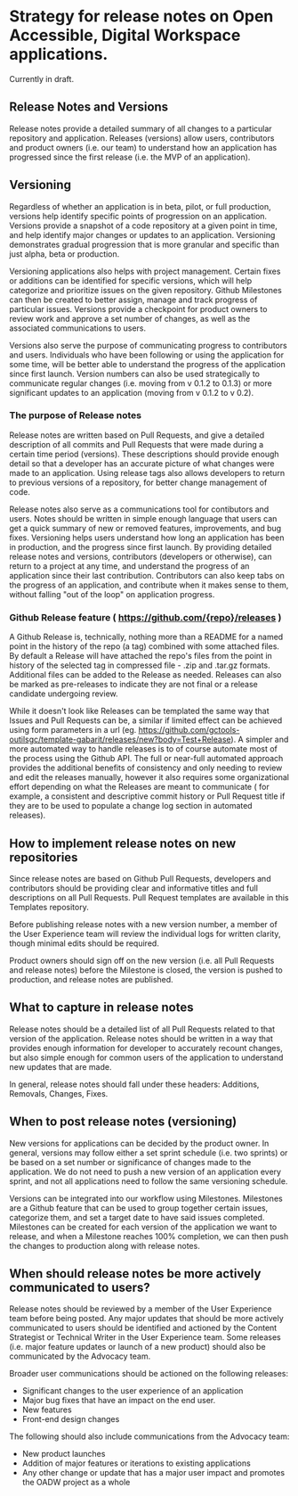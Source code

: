 # Strategy for release notes on Open Accessible, Digital Workspace applications. 

Currently in draft. 

## Release Notes and Versions

Release notes provide a detailed summary of all changes to a particular repository and application. Releases (versions) allow users, contributors and product owners (i.e. our team) to understand how an application has progressed since the first release (i.e. the MVP of an application). 

## Versioning

Regardless of whether an application is in beta, pilot, or full production, versions help identify specific points of progression on an application. Versions provide a snapshot of a code repository at a given point in time, and help identify major changes or updates to an application. Versioning demonstrates gradual progression that is more granular and specific than just alpha, beta or production. 

Versioning applications also helps with project management. Certain fixes or additions can be identified for specific versions, which will help categorize and prioritize issues on the given repository. Github Milestones can then be created to better assign, manage and track progress of particular issues. Versions provide a checkpoint for product owners to review work and approve a set number of changes, as well as the associated communications to users. 

Versions also serve the purpose of communicating progress to contributors and users. Individuals who have been following or using the application for some time, will be better able to understand the progress of the application since first launch. Version numbers can also be used strategically to communicate regular changes (i.e. moving from v 0.1.2 to 0.1.3) or more significant updates to an application (moving from v 0.1.2 to v 0.2). 

### The purpose of Release notes

Release notes are written based on Pull Requests, and give a detailed description of all commits and Pull Requests that were made during a certain time period (versions). These descriptions should provide enough detail so that a developer has an accurate picture of what changes were made to an application.  Using release tags also allows developers to return to previous versions of a repository, for better change management of code. 

Release notes also serve as a communications tool for contibutors and users. Notes should be written in simple enough language that users can get a quick summary of new or removed features, improvements, and bug fixes. Versioning helps users understand how long an application has been in production, and the progress since first launch. By providing detailed release notes and versions, contributors (developers or otherwise), can return to a project at any time, and understand the progress of an application since their last contribution. Contributors can also keep tabs on the progress of an application, and contribute when it makes sense to them, without falling "out of the loop" on application progress. 

### Github Release feature ( https://github.com/{repo}/releases )
A Github Release is, technically, nothing more than a README for a named point in the history of the repo (a tag) combined with some attached files. By default a Release will have attached the repo's files from the point in history of the selected tag  in compressed file - .zip and .tar.gz formats. Additional files can be added to the Release as needed. Releases can also be marked as pre-releases to indicate they are not final or a release candidate undergoing review.

While it doesn't look like Releases can be templated the same way that Issues and Pull Requests can be, a similar if limited effect can be achieved using form parameters in a url (eg. https://github.com/gctools-outilsgc/template-gabarit/releases/new?body=Test+Release). A simpler and more automated way to handle releases is to of course automate most of the process using the Github API. The full or near-full automated approach provides the additional benefits of consistency and only needing to review and edit the releases manually, however it also requires some organizational effort depending on what the Releases are meant to communicate ( for example, a consistent and descriptive commit history or Pull Request title if they are to be used to populate a change log section in automated releases).

## How to implement release notes on new repositories

Since release notes are based on Github Pull Requests, developers and contributors should be providing clear and informative titles and full descriptions on all Pull Requests. Pull Request templates are available in this Templates repository. 

Before publishing release notes with a new version number, a member of the User Experience team will review the individual logs for written clarity, though minimal edits should be required. 

Product owners should sign off on the new version (i.e. all Pull Requests and release notes) before the Milestone is closed, the version is pushed to production, and release notes are published. 

## What to capture in release notes

Release notes should be a detailed list of all Pull Requests related to that version of the application. Release notes should be written in a way that provides enough information for developer to accurately recount changes, but also simple enough for common users of the application to understand new updates that are made. 

In general, release notes should fall under these headers: Additions, Removals, Changes, Fixes. 

## When to post release notes (versioning)

New versions for applications can be decided by the product owner. In general, versions may follow either a set sprint schedule (i.e. two sprints) or be based on a set number or significance of changes made to the application. We do not need to push a new version of an application every sprint, and not all applications need to follow the same versioning schedule. 

Versions can be integrated into our workflow using Milestones. Milestones are a Github feature that can be used to group together certain issues, categorize them, and set a target date to have said issues completed. Milestones can be created for each version of the application we want to release, and when a Milestone reaches 100% completion, we can then push the changes to production along with release notes. 

## When should release notes be more actively communicated to users?

Release notes should be reviewed by a member of the User Experience team before being posted. Any major updates that should be more actively communicated to users should be identified and actioned by the Content Strategist or Technical Writer in the User Experience team. Some releases (i.e. major feature updates or launch of a new product) should also be communicated by the Advocacy team. 

Broader user communications should be actioned on the following releases:

* Significant changes to the user experience of an application
* Major bug fixes that have an impact on the end user. 
* New features
* Front-end design changes

The following should also include communications from the Advocacy team:

* New product launches
* Addition of major features or iterations to existing applications
* Any other change or update that has a major user impact and promotes the OADW project as a whole
